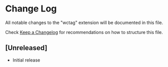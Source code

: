 # Change Log
All notable changes to the "wctag" extension will be documented in this file.

Check [Keep a Changelog](http://keepachangelog.com/) for recommendations on how to structure this file.

## [Unreleased]
- Initial release